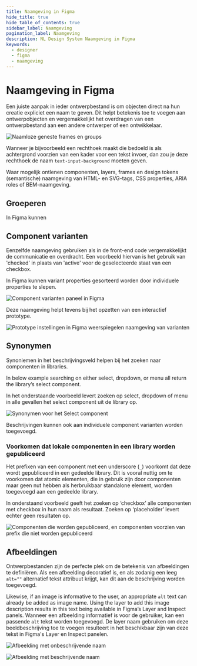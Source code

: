 ```yaml
---
title: Naamgeving in Figma
hide_title: true
hide_table_of_contents: true
sidebar_label: Naamgeving
pagination_label: Naamgeving
description: NL Design System Naamgeving in Figma
keywords:
  - designer
  - figma
  - naamgeving
---
```


# Naamgeving in Figma

Een juiste aanpak in ieder ontwerpbestand is om objecten direct na hun creatie expliciet een naam te geven. Dit helpt betekenis toe te voegen aan ontwerpobjecten en vergemakkelijkt het overdragen van een ontwerpbestand aan een andere ontwerper of een ontwikkelaar.

![Naamloze geneste frames en groups](https://user-images.githubusercontent.com/248921/140958292-85ccee96-2add-4613-9daf-755b11bd433b.png)

Wanneer je bijvoorbeeld een rechthoek maakt die bedoeld is als achtergrond voorzien van een kader voor een tekst invoer, dan zou je deze rechthoek de naam `text-input-background` moeten geven.

Waar mogelijk ontlenen componenten, layers, frames en design tokens (semantische) naamgeving van HTML- en SVG-tags, CSS properties, ARIA roles of BEM-naamgeving.

## Groeperen

In Figma kunnen

## Component varianten

Eenzelfde naamgeving gebruiken als in de front-end code vergemakkelijkt de communicatie en overdracht. Een voorbeeld hiervan is het gebruik van 'checked' in plaats van 'active' voor de geselecteerde staat van een checkbox.

In Figma kunnen variant properties gesorteerd worden door individuele properties te slepen.

![Component varianten paneel in Figma](https://user-images.githubusercontent.com/248921/140958477-85782e98-ca0f-451a-b85e-1015ca081046.png)

Deze naamgeving helpt tevens bij het opzetten van een interactief prototype.

![Prototype instellingen in Figma weerspiegelen naamgeving van varianten](https://user-images.githubusercontent.com/248921/140958596-9c6db66c-299b-441f-9196-af916dbe9f37.png)

## Synonymen

Synoniemen in het beschrijvingsveld helpen bij het zoeken naar componenten in libraries.

In below example searching on either select, dropdown, or menu all return the library’s select component.

In het onderstaande voorbeeld levert zoeken op select, dropdown of menu in alle gevallen het select component uit de library op.

![Synonymen voor het Select component](https://user-images.githubusercontent.com/248921/140958774-31867f4e-87c2-45ae-86bc-288f965b99c7.png)

Beschrijvingen kunnen ook aan individuele component varianten worden toegevoegd.

### Voorkomen dat lokale componenten in een library worden gepubliceerd

Het prefixen van een component met een underscore (`_`) voorkomt dat deze wordt gepubliceerd in een gedeelde library. Dit is vooral nuttig om te voorkomen dat atomic elementen, die in gebruik zijn door componenten maar geen nut hebben als herbruikbaar standalone element, worden toegevoegd aan een gedeelde library.

In onderstaand voorbeeld geeft het zoeken op ‘checkbox’ alle componenten met checkbox in hun naam als resultaat. Zoeken op ‘placeholder’ levert echter geen resultaten op.

![Componenten die worden gepubliceerd, en componenten voorzien van prefix die niet worden gepubliceerd](https://user-images.githubusercontent.com/248921/140958964-90e3ddf8-5bd2-4f0b-bcdc-3b32be0958fe.png)

## Afbeeldingen

Ontwerpbestanden zijn de perfecte plek om de betekenis van afbeeldingen te definiëren. Als een afbeelding decoratief is, en als zodanig een leeg `alt=""` alternatief tekst attribuut krijgt, kan dit aan de beschrijving worden toegevoegd.

Likewise, if an image is informative to the user, an appropriate `alt` text can already be added as image name. Using the layer to add this image description results in this text being available in Figma’s Layer and Inspect panels.
Wanneer een afbeelding informatief is voor de gebruiker, kan een passende `alt` tekst worden toegevoegd. De layer naam gebruiken om deze beeldbeschrijving toe te voegen resulteert in het beschikbaar zijn van deze tekst in Figma's Layer en Inspect panelen.

![Afbeelding met onbeschrijvende naam](https://user-images.githubusercontent.com/248921/140959070-29703f9f-6b66-4fe8-947d-52905dc84458.png)

![Afbeelding met beschrijvende naam](https://user-images.githubusercontent.com/248921/140959094-c7b3b87e-f49a-4f23-8893-7e93080f94a9.png)
